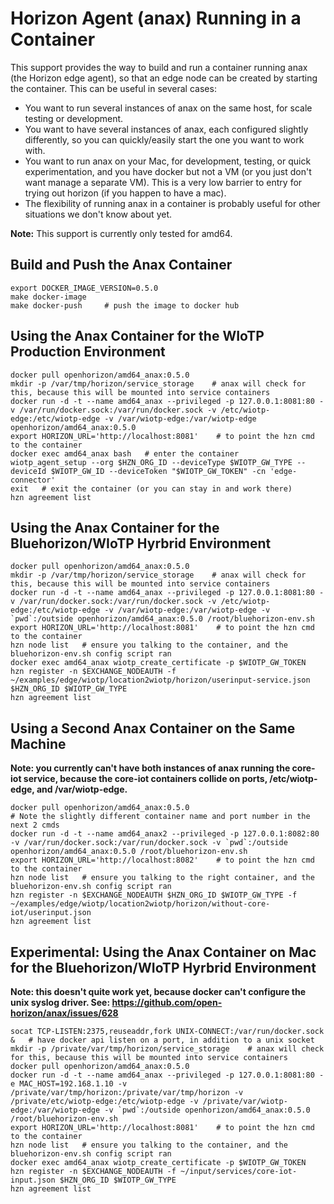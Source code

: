 # Horizon Agent (anax) Running in a Container

This support provides the way to build and run a container running anax (the Horizon edge agent), so that an edge node can be created by starting the container. This can be useful in several cases:
- You want to run several instances of anax on the same host, for scale testing or development.
- You want to have several instances of anax, each configured slightly differently, so you can quickly/easily start the one you want to work with.
- You want to run anax on your Mac, for development, testing, or quick experimentation, and you have docker but not a VM (or you just don't want manage a separate VM). This is a very low barrier to entry for trying out horizon (if you happen to have a mac).
- The flexibility of running anax in a container is probably useful for other situations we don't know about yet.

**Note:** This support is currently only tested for amd64.

## Build and Push the Anax Container

```
export DOCKER_IMAGE_VERSION=0.5.0
make docker-image
make docker-push     # push the image to docker hub
```

## Using the Anax Container for the WIoTP Production Environment

```
docker pull openhorizon/amd64_anax:0.5.0
mkdir -p /var/tmp/horizon/service_storage    # anax will check for this, because this will be mounted into service containers
docker run -d -t --name amd64_anax --privileged -p 127.0.0.1:8081:80 -v /var/run/docker.sock:/var/run/docker.sock -v /etc/wiotp-edge:/etc/wiotp-edge -v /var/wiotp-edge:/var/wiotp-edge openhorizon/amd64_anax:0.5.0
export HORIZON_URL='http://localhost:8081'    # to point the hzn cmd to the container
docker exec amd64_anax bash   # enter the container
wiotp_agent_setup --org $HZN_ORG_ID --deviceType $WIOTP_GW_TYPE --deviceId $WIOTP_GW_ID --deviceToken "$WIOTP_GW_TOKEN" -cn 'edge-connector'
exit   # exit the container (or you can stay in and work there)
hzn agreement list
```

## Using the Anax Container for the Bluehorizon/WIoTP Hyrbrid Environment

```
docker pull openhorizon/amd64_anax:0.5.0
mkdir -p /var/tmp/horizon/service_storage    # anax will check for this, because this will be mounted into service containers
docker run -d -t --name amd64_anax --privileged -p 127.0.0.1:8081:80 -v /var/run/docker.sock:/var/run/docker.sock -v /etc/wiotp-edge:/etc/wiotp-edge -v /var/wiotp-edge:/var/wiotp-edge -v `pwd`:/outside openhorizon/amd64_anax:0.5.0 /root/bluehorizon-env.sh
export HORIZON_URL='http://localhost:8081'    # to point the hzn cmd to the container
hzn node list   # ensure you talking to the container, and the bluehorizon-env.sh config script ran
docker exec amd64_anax wiotp_create_certificate -p $WIOTP_GW_TOKEN
hzn register -n $EXCHANGE_NODEAUTH -f ~/examples/edge/wiotp/location2wiotp/horizon/userinput-service.json $HZN_ORG_ID $WIOTP_GW_TYPE
hzn agreement list
```

## Using a Second Anax Container on the Same Machine

**Note: you currently can't have both instances of anax running the core-iot service, because the core-iot containers collide on ports, /etc/wiotp-edge, and /var/wiotp-edge.**

```
docker pull openhorizon/amd64_anax:0.5.0
# Note the slightly different container name and port number in the next 2 cmds
docker run -d -t --name amd64_anax2 --privileged -p 127.0.0.1:8082:80 -v /var/run/docker.sock:/var/run/docker.sock -v `pwd`:/outside openhorizon/amd64_anax:0.5.0 /root/bluehorizon-env.sh
export HORIZON_URL='http://localhost:8082'    # to point the hzn cmd to the container
hzn node list   # ensure you talking to the right container, and the bluehorizon-env.sh config script ran
hzn register -n $EXCHANGE_NODEAUTH $HZN_ORG_ID $WIOTP_GW_TYPE -f ~/examples/edge/wiotp/location2wiotp/horizon/without-core-iot/userinput.json
hzn agreement list
```

## Experimental: Using the Anax Container on Mac for the Bluehorizon/WIoTP Hyrbrid Environment

**Note: this doesn't quite work yet, because docker can't configure the unix syslog driver. See: https://github.com/open-horizon/anax/issues/628**

```
socat TCP-LISTEN:2375,reuseaddr,fork UNIX-CONNECT:/var/run/docker.sock &   # have docker api listen on a port, in addition to a unix socket
mkdir -p /private/var/tmp/horizon/service_storage    # anax will check for this, because this will be mounted into service containers
docker pull openhorizon/amd64_anax:0.5.0
docker run -d -t --name amd64_anax --privileged -p 127.0.0.1:8081:80 -e MAC_HOST=192.168.1.10 -v /private/var/tmp/horizon:/private/var/tmp/horizon -v /private/etc/wiotp-edge:/etc/wiotp-edge -v /private/var/wiotp-edge:/var/wiotp-edge -v `pwd`:/outside openhorizon/amd64_anax:0.5.0 /root/bluehorizon-env.sh
export HORIZON_URL='http://localhost:8081'    # to point the hzn cmd to the container
hzn node list   # ensure you talking to the container, and the bluehorizon-env.sh config script ran
docker exec amd64_anax wiotp_create_certificate -p $WIOTP_GW_TOKEN
hzn register -n $EXCHANGE_NODEAUTH -f ~/input/services/core-iot-input.json $HZN_ORG_ID $WIOTP_GW_TYPE
hzn agreement list
```
